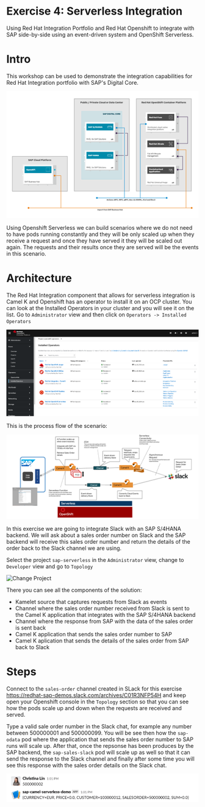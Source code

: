 # Exercise 4: Serverless Integration

Using Red Hat Integration Portfolio and Red Hat Openshift to integrate with SAP side-by-side using an event-driven system and OpenShift Serverless.

# Intro

This workshop can be used to demonstrate the integration capabilities for Red Hat Integration portfolio with SAP's Digital Core. 

![Infra layout](images/infra_layout.png)

Using Openshift Serverless we can build scenarios where we do not need to have pods running constantly and they will be only scaled up when they receive a request and once they have served it they will be scaled out again. The requests and their results once they are served will be the events in this scenario.

# Architecture

The Red Hat Integration component that allows for serverless integration is Camel K and Openshift has an operator to install it on an OCP cluster. You can look at the Installed Operators in your cluster and you will see it on the list. Go to `Administrator` view and then click on `Operators -> Installed Operators`

![Installed operators](images/installed_operators.png)

This is the process flow of the scenario:

![Serverless flow](images/serverless_flow.png)

In this exercise we are going to integrate Slack with an SAP S/4HANA backend. We will ask about a sales order number on Slack and the SAP backend will receive this sales order number and return the details of the order back to the Slack channel we are using.

Select the project `sap-serverless` in the `Administrator` view, change to `Developer` view and go to `Topology`

![Change Project](images/topology.gif)

There you can see all the components of the solution:

- Kamelet source that captures requests from Slack as events
- Channel where the sales order number received from Slack is sent to the Camel K application that integrates with the SAP S/4HANA backend
- Channel where the response from SAP with the data of the sales order is sent back
- Camel K application that sends the sales order number to SAP
- Camel K aplication that sends the details of the sales order from SAP back to Slack

# Steps

Connect to the `sales-order` channel created in SLack for this exercise https://redhat-sap-demos.slack.com/archives/C01R3NFP54H and keep open your Openshift console in the `Topology` section so that you can see how the pods scale up and down when the requests are received and served.

Type a valid sale order number in the Slack chat, for example any number between 500000001 and 500000099. You will be see then how the `sap-odata` pod where the application that sends the sales order number to SAP runs will scale up. After that, once the repsonse has been produces by the SAP backend, the `sap-sales-slack` pod will scale up as well so that it can send the response to the Slack channel and finally after some time you will see this response with the sales order details on the Slack chat.

![Slack response](images/slack.png)

